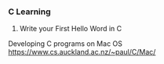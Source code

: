 ### C Learning

1. Write your First Hello Word in C

Developing C programs on Mac OS
<br>https://www.cs.auckland.ac.nz/~paul/C/Mac/
